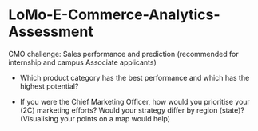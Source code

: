 # LoMo-E-Commerce-Analytics-Assessment
CMO challenge: Sales performance and prediction (recommended for internship and campus Associate applicants)

- Which product category has the best performance and which has the highest potential?

- If you were the Chief Marketing Officer, how would you prioritise your (2C) marketing efforts? Would your strategy differ by region (state)? (Visualising your points on a map would help)

